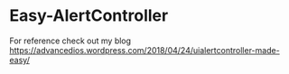 # Easy-AlertController

For reference check out my blog https://advancedios.wordpress.com/2018/04/24/uialertcontroller-made-easy/
